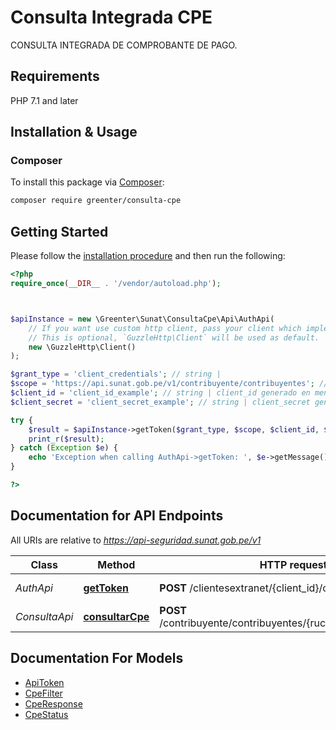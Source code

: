 # Consulta Integrada CPE

CONSULTA INTEGRADA DE COMPROBANTE DE PAGO.

## Requirements

PHP 7.1 and later

## Installation & Usage

### Composer

To install this package via [Composer](http://getcomposer.org/):

```bash
composer require greenter/consulta-cpe
```

## Getting Started

Please follow the [installation procedure](#installation--usage) and then run the following:

```php
<?php
require_once(__DIR__ . '/vendor/autoload.php');



$apiInstance = new \Greenter\Sunat\ConsultaCpe\Api\AuthApi(
    // If you want use custom http client, pass your client which implements `GuzzleHttp\ClientInterface`.
    // This is optional, `GuzzleHttp\Client` will be used as default.
    new \GuzzleHttp\Client()
);

$grant_type = 'client_credentials'; // string | 
$scope = 'https://api.sunat.gob.pe/v1/contribuyente/contribuyentes'; // string | 
$client_id = 'client_id_example'; // string | client_id generado en menú sol
$client_secret = 'client_secret_example'; // string | client_secret generado en menú sol

try {
    $result = $apiInstance->getToken($grant_type, $scope, $client_id, $client_secret);
    print_r($result);
} catch (Exception $e) {
    echo 'Exception when calling AuthApi->getToken: ', $e->getMessage(), PHP_EOL;
}

?>
```

## Documentation for API Endpoints

All URIs are relative to *https://api-seguridad.sunat.gob.pe/v1*

Class | Method | HTTP request | Description
------------ | ------------- | ------------- | -------------
*AuthApi* | [**getToken**](docs/Api/AuthApi.md#gettoken) | **POST** /clientesextranet/{client_id}/oauth2/token/ | Generar un nuevo token
*ConsultaApi* | [**consultarCpe**](docs/Api/ConsultaApi.md#consultarcpe) | **POST** /contribuyente/contribuyentes/{ruc}/validarcomprobante | Consulta de comprobante


## Documentation For Models

 - [ApiToken](docs/Model/ApiToken.md)
 - [CpeFilter](docs/Model/CpeFilter.md)
 - [CpeResponse](docs/Model/CpeResponse.md)
 - [CpeStatus](docs/Model/CpeStatus.md)

